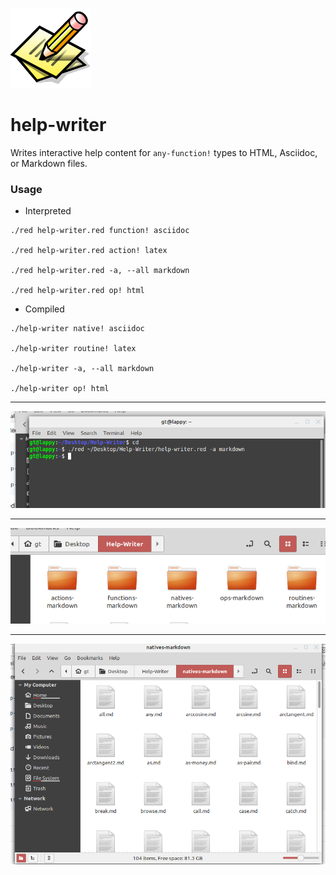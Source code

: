 ![writer](assets/write.png) 

# help-writer

Writes interactive help content for `any-function!` types to HTML, Asciidoc, or Markdown files.

### Usage

* Interpreted

```red
./red help-writer.red function! asciidoc

./red help-writer.red action! latex

./red help-writer.red -a, --all markdown

./red help-writer.red op! html
```

* Compiled 

```red
./help-writer native! asciidoc

./help-writer routine! latex

./help-writer -a, --all markdown

./help-writer op! html
```

----
![command line](assets/screen1.png)

----
![folders](assets/screen2.png)

----
![files](assets/screen3.png)
